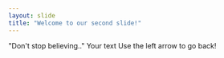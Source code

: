 ```yaml
---
layout: slide
title: "Welcome to our second slide!"
---
```

"Don't stop believing.."
Your text
Use the left arrow to go back!
